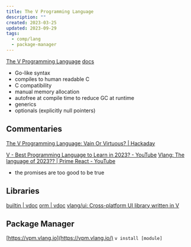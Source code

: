 ```yaml
---
title: The V Programming Language
description: ""
created: 2023-03-25
updated: 2023-09-29
tags:
  - comp/lang
  - package-manager
---
```


[The V Programming Language](https://vlang.io/)
[docs](https://vlang.io/docs)

- Go-like syntax
- compiles to human readable C
- C compatibility
- manual memory allocation
- autofree at compile time to reduce GC at runtime
- generics
- optionals (explicitly null pointers)

## Commentaries

[The V Programming Language: Vain Or Virtuous? | Hackaday](https://hackaday.com/2019/07/23/the-v-programming-language-vain-or-virtuous/)

[V - Best Programming Language to Learn in 2023? - YouTube](https://www.youtube.com/watch?v=jr1EBaLkjfc)
[Vlang: The language of 2023?? | Prime React - YouTube](https://www.youtube.com/watch?v=j47Hk5qE9As)

- the promises are too good to be true

## Libraries

[builtin | vdoc](https://modules.vlang.io/)
[orm | vdoc](https://modules.vlang.io/orm.html)
[vlang/ui: Cross-platform UI library written in V](https://github.com/vlang/ui)

## Package Manager

[https://vpm.vlang.io](https://vpm.vlang.io/) `v install [module]`
